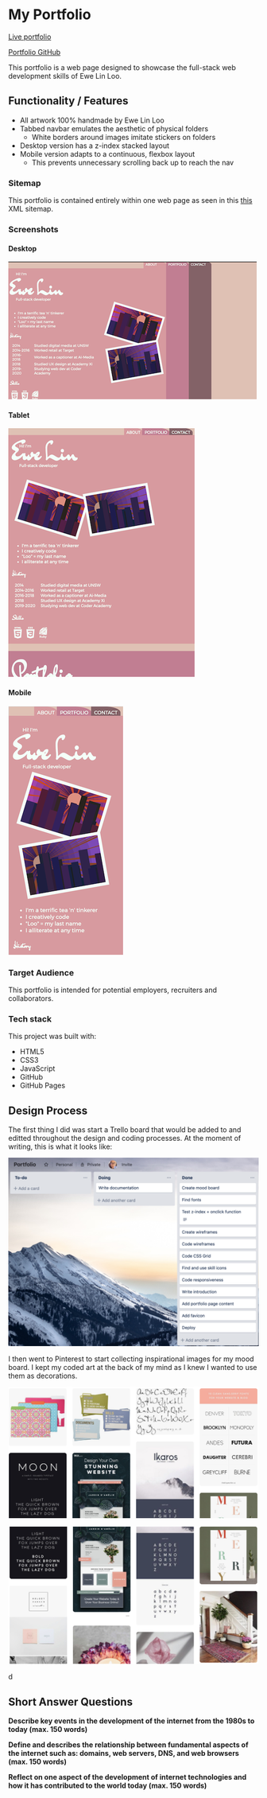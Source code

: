 # My Portfolio

[Live portfolio](https://elloo.github.io/)

[Portfolio GitHub](https://github.com/elloo/portfolio)

This portfolio is a web page designed to showcase the full-stack web development skills of Ewe Lin Loo.

## Functionality / Features

- All artwork 100% handmade by Ewe Lin Loo
- Tabbed navbar emulates the aesthetic of physical folders
  - White borders around images imitate stickers on folders
- Desktop version has a z-index stacked layout
- Mobile version adapts to a continuous, flexbox layout
  - This prevents unnecessary scrolling back up to reach the nav

### Sitemap

This portfolio is contained entirely within one web page as seen in this [this](/docs/sitemap.xml) XML sitemap.

### Screenshots

#### Desktop

![Portfolio desktop screenshot](/docs/desktop.png)

#### Tablet

![Portfolio tablet screenshot](/docs/tablet.png)

#### Mobile

![Portfolio tablet mobile](/docs/mobile.png)

### Target Audience

This portfolio is intended for potential employers, recruiters and collaborators.

### Tech stack

This project was built with:

- HTML5
- CSS3
- JavaScript
- GitHub
- GitHub Pages

## Design Process

The first thing I did was start a Trello board that would be added to and editted throughout the design and coding processes. At the moment of writing, this is what it looks like:

![Near completed Trello board](/docs/trello.png)

I then went to Pinterest to start collecting inspirational images for my mood board. I kept my coded art at the back of my mind as I knew I wanted to use them as decorations.

![Pinterest mood board top](/docs/pinterest1.png)

![Pinterest mood board bottom](/docs/pinterest.png)

 d

## Short Answer Questions

**Describe key events in the development of the internet from the 1980s to today (max. 150 words)**

**Define and describes the relationship between fundamental aspects of the internet such as: domains, web servers, DNS, and web browsers (max. 150 words)**

**Reflect on one aspect of the development of internet technologies and how it has contributed to the world today (max. 150 words)**